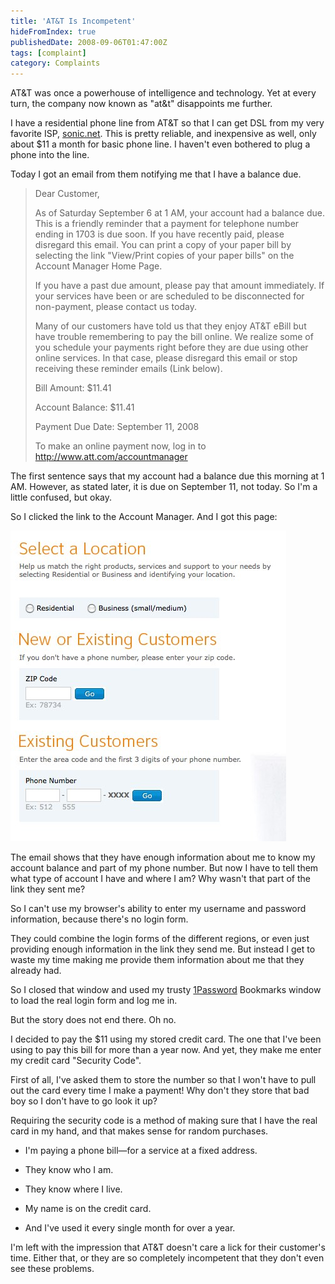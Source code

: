```yaml
---
title: 'AT&T Is Incompetent'
hideFromIndex: true
publishedDate: 2008-09-06T01:47:00Z
tags: [complaint]
category: Complaints
---
```


AT&T was once a powerhouse of intelligence and technology.
Yet at every turn, the company now known as "at&t" disappoints me further.

I have a residential phone line from AT&T so that I can get DSL from my very favorite ISP, [sonic.net](http://sonic.net/).
This is pretty reliable, and inexpensive as well, only about $11 a month for basic phone line.
I haven't even bothered to plug a phone into the line.

Today I got an email from them notifying me that I have a balance due.

> Dear Customer,
>
> As of Saturday September 6 at 1 AM, your account had a balance due. This is a friendly reminder that a payment for telephone number ending in 1703 is due soon. If you have recently paid, please disregard this email. You can print a copy of your paper bill by selecting the link "View/Print copies of your paper bills" on the Account Manager Home Page.
>
> If you have a past due amount, please pay that amount immediately. If your services have been or are scheduled to be disconnected for non-payment, please contact us today.
>
> Many of our customers have told us that they enjoy AT&T eBill but have trouble remembering to pay the bill online. We realize some of you schedule your payments right before they are due using other online services. In that case, please disregard this email or stop receiving these reminder emails (Link below).
>
> Bill Amount: $11.41
>
> Account Balance: $11.41
>
> Payment Due Date: September 11, 2008
>
> To make an online payment now, log in to http://www.att.com/accountmanager

The first sentence says that my account had a balance due this morning at 1 AM. However, as stated later, it is due on September 11, not today.
So I'm a little confused, but okay.

So I clicked the link to the Account Manager.
And I got this page:

![The AT&T Account Manager](../../assets/att-account-manager-login.jpg)

The email shows that they have enough information about me to know my account balance and part of my phone number.
But now I have to tell them what type of account I have and where I am?
Why wasn't that part of the link they sent me?

So I can't use my browser's ability to enter my username and password information, because there's no login form.

They could combine the login forms of the different regions, or even just providing enough information in the link they send me.
But instead I get to waste my time making me provide them information about me that they already had.

So I closed that window and used my trusty [1Password](http://agilewebsolutions.com/products/1Password)
Bookmarks window to load the real login form and log me in.

But the story does not end there.
Oh no.

I decided to pay the $11 using my stored credit card.
The one that I've been using to pay this bill for more than a year now.
And yet, they make me enter my credit card "Security Code".

First of all, I've asked them to store the number so that I won't have to pull out the card every time I make a payment!
Why don't they store that bad boy so I don't have to go look it up?

Requiring the security code is a method of making sure that I have the real card in my hand, and that makes sense for random purchases.

- I'm paying a phone bill—for a service at a fixed address.

- They know who I am.

- They know where I live.

- My name is on the credit card.

- And I've used it every single month for over a year.

I'm left with the impression that AT&T doesn't care a lick for their customer's time.
Either that, or they are so completely incompetent that they don't even see these problems.
